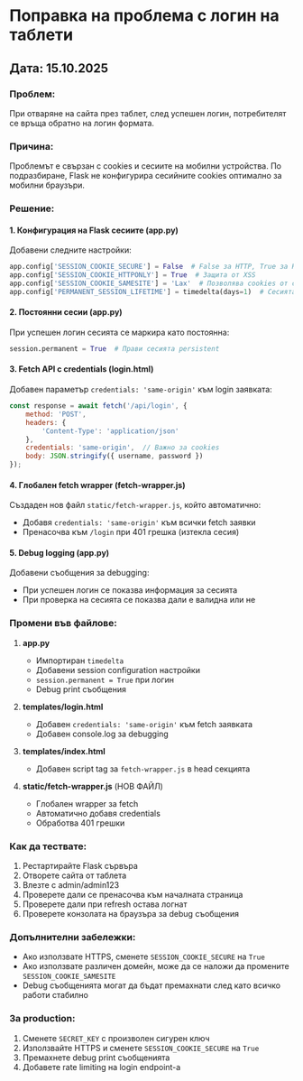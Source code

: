 # Поправка на проблема с логин на таблети
## Дата: 15.10.2025

### Проблем:
При отваряне на сайта през таблет, след успешен логин, потребителят се връща обратно на логин формата.

### Причина:
Проблемът е свързан с cookies и сесиите на мобилни устройства. По подразбиране, Flask не конфигурира сесийните cookies оптимално за мобилни браузъри.

### Решение:

#### 1. Конфигурация на Flask сесиите (app.py)
Добавени следните настройки:
```python
app.config['SESSION_COOKIE_SECURE'] = False  # False за HTTP, True за HTTPS
app.config['SESSION_COOKIE_HTTPONLY'] = True  # Защита от XSS
app.config['SESSION_COOKIE_SAMESITE'] = 'Lax'  # Позволява cookies от същия сайт
app.config['PERMANENT_SESSION_LIFETIME'] = timedelta(days=1)  # Сесията е валидна 24 часа
```

#### 2. Постоянни сесии (app.py)
При успешен логин сесията се маркира като постоянна:
```python
session.permanent = True  # Прави сесията persistent
```

#### 3. Fetch API с credentials (login.html)
Добавен параметър `credentials: 'same-origin'` към login заявката:
```javascript
const response = await fetch('/api/login', {
    method: 'POST',
    headers: {
        'Content-Type': 'application/json'
    },
    credentials: 'same-origin',  // Важно за cookies
    body: JSON.stringify({ username, password })
});
```

#### 4. Глобален fetch wrapper (fetch-wrapper.js)
Създаден нов файл `static/fetch-wrapper.js`, който автоматично:
- Добавя `credentials: 'same-origin'` към всички fetch заявки
- Пренасочва към `/login` при 401 грешка (изтекла сесия)

#### 5. Debug logging (app.py)
Добавени съобщения за debugging:
- При успешен логин се показва информация за сесията
- При проверка на сесията се показва дали е валидна или не

### Промени във файлове:

1. **app.py**
   - Импортиран `timedelta`
   - Добавени session configuration настройки
   - `session.permanent = True` при логин
   - Debug print съобщения

2. **templates/login.html**
   - Добавен `credentials: 'same-origin'` към fetch заявката
   - Добавен console.log за debugging

3. **templates/index.html**
   - Добавен script tag за `fetch-wrapper.js` в head секцията

4. **static/fetch-wrapper.js** (НОВ ФАЙЛ)
   - Глобален wrapper за fetch
   - Автоматично добавя credentials
   - Обработва 401 грешки

### Как да тествате:

1. Рестартирайте Flask сървъра
2. Отворете сайта от таблета
3. Влезте с admin/admin123
4. Проверете дали се пренасочва към началната страница
5. Проверете дали при refresh остава логнат
6. Проверете конзолата на браузъра за debug съобщения

### Допълнителни забележки:

- Ако използвате HTTPS, сменете `SESSION_COOKIE_SECURE` на `True`
- Ако използвате различен домейн, може да се наложи да промените `SESSION_COOKIE_SAMESITE`
- Debug съобщенията могат да бъдат премахнати след като всичко работи стабилно

### За production:

1. Сменете `SECRET_KEY` с произволен сигурен ключ
2. Използвайте HTTPS и сменете `SESSION_COOKIE_SECURE` на `True`
3. Премахнете debug print съобщенията
4. Добавете rate limiting на login endpoint-а
